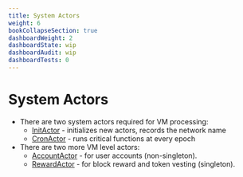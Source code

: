 ```yaml
---
title: System Actors
weight: 6
bookCollapseSection: true
dashboardWeight: 2
dashboardState: wip
dashboardAudit: wip
dashboardTests: 0
---
```


# System Actors

- There are two system actors required for VM processing:
  - [InitActor](init_actor.md) - initializes new actors, records the network name
  - [CronActor](cron_actor.md) - runs critical functions at every epoch
- There are two more VM level actors:
  - [AccountActor](account_actor.md) - for user accounts (non-singleton).
  - [RewardActor](reward_actor.md) - for block reward and token vesting (singleton).
